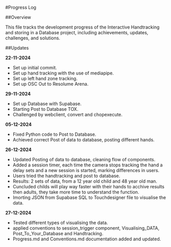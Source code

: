 #Progress Log

##Overview

This file tracks the development progress of the Interactive Handtracking and storing in a Database project, including achievements, updates, challenges, and solutions.

##Updates

**22-11-2024**

- Set up initial commit.
- Set up hand tracking with the use of mediapipe.
- Set up left hand zone tracking.
- Set up OSC Out to Resolume Arena.

**29-11-2024**

- Set up Database with Supabase.
- Starting Post to Database TOX.
- Challenged by webclient, convert and chopexecute.

**05-12-2024**

- Fixed Python code to Post to Database.
- Achieved correct Post of data to database, posting different hands.

**26-12-2024**

- Updated Posting of data to database, cleaning flow of components.
- Added a session timer, each time the camera stops tracking the hand a delay sets and a new session is started, marking differences in users.
- Users tried the handtracking and post to database.
- Results: 2 sets of data, from a 12 year old child and 48 year old man.
- Cuncluded childs will play way faster with their hands to acchive results then adults, they take more time to understand the function.
- Imorting JSON from Supabase SQL to Touchdesigner file to visualise the data.

**27-12-2024**

- Tested different types of visualising the data.
- applied conventions to session_trigger component, Visualising_DATA, Post_To_Your_Database and Handtracking.
- Progress.md and Conventions.md documentation added and updated.
